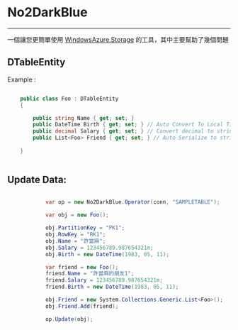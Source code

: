 # No2DarkBlue
----
一個讓您更簡單使用 [WindowsAzure.Storage](https://www.nuget.org/packages/WindowsAzure.Storage/) 的工具，其中主要幫助了幾個問題

DTableEntity
---

Example :

```csharp

    public class Foo : DTableEntity
    {

        public string Name { get; set; }
        public DateTime Birth { get; set; } // Auto Convert To Local Time
        public decimal Salary { get; set; } // Convert decimal to string on Table
        public List<Foo> Friend { get; set; } // Auto Serialize to string on Table , Auto Deserialize from Table
        
    }
    
```

Update Data:
----

```csharp

            var op = new No2DarkBlue.Operator(conn, "SAMPLETABLE");

            var obj = new Foo();

            obj.PartitionKey = "PK1";
            obj.RowKey = "RK1";
            obj.Name = "許當麻";
            obj.Salary = 123456789.987654321m;
            obj.Birth = new DateTime(1983, 05, 11);

            var friend = new Foo();
            friend.Name = "許當麻的朋友1";
            friend.Salary = 123456789.987654321m;
            friend.Birth = new DateTime(1983, 05, 11);

            obj.Friend = new System.Collections.Generic.List<Foo>();
            obj.Friend.Add(friend);

            op.Update(obj);
    
```

